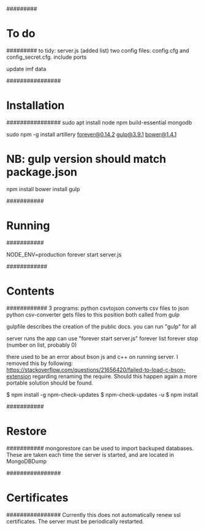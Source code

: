 ########## To do ##########to tidy:server.js (added list)two config files: config.cfg and config_secret.cfg. include portsupdate imf data################# Installation #################sudo apt install node npm build-essential mongodbsudo npm -g install artillery forever@0.14.2 gulp@3.9.1 bower@1.4.1# NB: gulp version should match package.jsonnpm installbower installgulp############ Running ############NODE_ENV=production forever start server.js############# Contents #############3 programs:python csvtojson converts csv files to jsonpython csv-converter gets files to this positionboth called from gulpgulpfile describes the creation of the public docs. you can run "gulp" for allserver runs the appcan use "forever start server.js"forever listforever stop (number on list, probably 0)there used to be an error about bson js and c++ on running server. I removed this by following: https://stackoverflow.com/questions/21656420/failed-to-load-c-bson-extension regarding renaming the require. Should this happen again a more portable solution should be found.$ npm install -g npm-check-updates$ npm-check-updates -u$ npm install############ Restore ############mongorestore can be used to import backuped databases. These are taken each time the server is started, and are located in MongoDBDump################# Certificates #################Currently this does not automatically renew ssl certificates. The server must be periodically restarted.